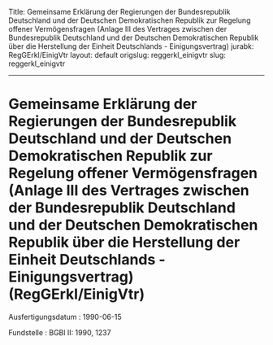 Title: Gemeinsame Erklärung der Regierungen der Bundesrepublik Deutschland und der
  Deutschen Demokratischen Republik zur Regelung offener Vermögensfragen (Anlage III
  des Vertrages zwischen der Bundesrepublik Deutschland und der Deutschen Demokratischen
  Republik über die Herstellung der Einheit Deutschlands - Einigungsvertrag)
jurabk: RegGErkl/EinigVtr
layout: default
origslug: reggerkl_einigvtr
slug: reggerkl_einigvtr

---

# Gemeinsame Erklärung der Regierungen der Bundesrepublik Deutschland und der Deutschen Demokratischen Republik zur Regelung offener Vermögensfragen (Anlage III des Vertrages zwischen der Bundesrepublik Deutschland und der Deutschen Demokratischen Republik über die Herstellung der Einheit Deutschlands - Einigungsvertrag) (RegGErkl/EinigVtr)

Ausfertigungsdatum
:   1990-06-15

Fundstelle
:   BGBl II: 1990, 1237

